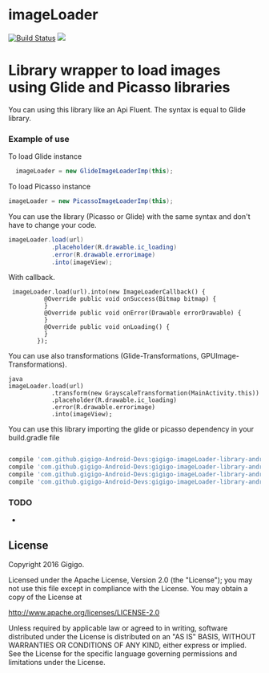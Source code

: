 # imageLoader
[![Build Status](https://travis-ci.org/Gigigo-Android-Devs/gigigo-imageLoader-library-android.svg?branch=master)](https://travis-ci.org/Gigigo-Android-Devs/gigigo-imageLoader-library-android.svg?branch=master)
[![](https://jitpack.io/v/Gigigo-Android-Devs/gigigo-imageLoader-library-android.svg)](https://jitpack.io/#Gigigo-Android-Devs/gigigo-imageLoader-library-android)

# Library wrapper to load images using Glide and Picasso libraries

You can using this library like an Api Fluent. The syntax is equal to Glide library.

### Example of use

To load Glide instance
```java
  imageLoader = new GlideImageLoaderImp(this);
```

To load Picasso instance
```java
imageLoader = new PicassoImageLoaderImp(this);
```

You can use the library (Picasso or Glide) with the same syntax and don't have to change your code.
```java
imageLoader.load(url)
            .placeholder(R.drawable.ic_loading)
            .error(R.drawable.errorimage)
            .into(imageView);
```

With callback.

```
 imageLoader.load(url).into(new ImageLoaderCallback() {
          @Override public void onSuccess(Bitmap bitmap) {
          }
          @Override public void onError(Drawable errorDrawable) {
          }
          @Override public void onLoading() {
          }
        });
```


You can use also transformations (Glide-Transformations, GPUImage-Transformations).

```
java
imageLoader.load(url)
            .transform(new GrayscaleTransformation(MainActivity.this))
            .placeholder(R.drawable.ic_loading)
            .error(R.drawable.errorimage)
            .into(imageView);
```

You can use this library importing the glide or picasso dependency in your build.gradle file

```gradle

compile 'com.github.gigigo-Android-Devs:gigigo-imageLoader-library-android:imageloader-glide:2.0RC'
compile 'com.github.gigigo-Android-Devs:gigigo-imageLoader-library-android:imageloader-picasso:2.0RC'
compile 'com.github.gigigo-Android-Devs:gigigo-imageLoader-library-android:imageloader-glide-blur:2.0RC'
compile 'com.github.gigigo-Android-Devs:gigigo-imageLoader-library-android:imageloader-glide-transformations:2.0RC'

```
### TODO
- 

License
----

Copyright 2016 Gigigo.

Licensed under the Apache License, Version 2.0 (the "License");
you may not use this file except in compliance with the License.
You may obtain a copy of the License at

   http://www.apache.org/licenses/LICENSE-2.0

Unless required by applicable law or agreed to in writing, software
distributed under the License is distributed on an "AS IS" BASIS,
WITHOUT WARRANTIES OR CONDITIONS OF ANY KIND, either express or implied.
See the License for the specific language governing permissions and
limitations under the License.
